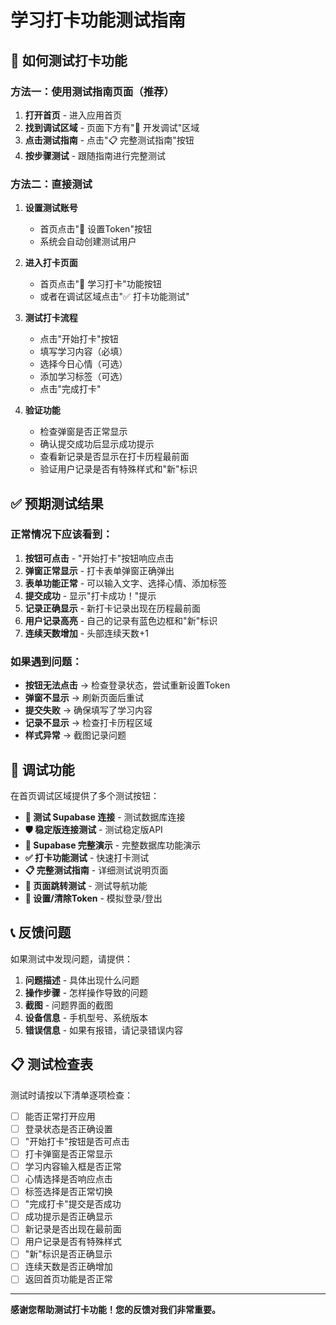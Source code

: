 # 学习打卡功能测试指南

## 📱 如何测试打卡功能

### 方法一：使用测试指南页面（推荐）

1. **打开首页** - 进入应用首页
2. **找到调试区域** - 页面下方有"🔧 开发调试"区域
3. **点击测试指南** - 点击"📋 完整测试指南"按钮
4. **按步骤测试** - 跟随指南进行完整测试

### 方法二：直接测试

1. **设置测试账号**
   - 首页点击"🔑 设置Token"按钮
   - 系统会自动创建测试用户

2. **进入打卡页面**
   - 首页点击"📝 学习打卡"功能按钮
   - 或者在调试区域点击"✅ 打卡功能测试"

3. **测试打卡流程**
   - 点击"开始打卡"按钮
   - 填写学习内容（必填）
   - 选择今日心情（可选）
   - 添加学习标签（可选）
   - 点击"完成打卡"

4. **验证功能**
   - 检查弹窗是否正常显示
   - 确认提交成功后显示成功提示
   - 查看新记录是否显示在打卡历程最前面
   - 验证用户记录是否有特殊样式和"新"标识

## ✅ 预期测试结果

### 正常情况下应该看到：

1. **按钮可点击** - "开始打卡"按钮响应点击
2. **弹窗正常显示** - 打卡表单弹窗正确弹出
3. **表单功能正常** - 可以输入文字、选择心情、添加标签
4. **提交成功** - 显示"打卡成功！"提示
5. **记录正确显示** - 新打卡记录出现在历程最前面
6. **用户记录高亮** - 自己的记录有蓝色边框和"新"标识
7. **连续天数增加** - 头部连续天数+1

### 如果遇到问题：

- **按钮无法点击** → 检查登录状态，尝试重新设置Token
- **弹窗不显示** → 刷新页面后重试
- **提交失败** → 确保填写了学习内容
- **记录不显示** → 检查打卡历程区域
- **样式异常** → 截图记录问题

## 🔧 调试功能

在首页调试区域提供了多个测试按钮：

- **🔌 测试 Supabase 连接** - 测试数据库连接
- **🛡️ 稳定版连接测试** - 测试稳定版API
- **🔗 Supabase 完整演示** - 完整数据库功能演示
- **✅ 打卡功能测试** - 快速打卡测试
- **📋 完整测试指南** - 详细测试说明页面
- **🧭 页面跳转测试** - 测试导航功能
- **🔑 设置/清除Token** - 模拟登录/登出

## 📞 反馈问题

如果测试中发现问题，请提供：

1. **问题描述** - 具体出现什么问题
2. **操作步骤** - 怎样操作导致的问题
3. **截图** - 问题界面的截图
4. **设备信息** - 手机型号、系统版本
5. **错误信息** - 如果有报错，请记录错误内容

## 📋 测试检查表

测试时请按以下清单逐项检查：

- [ ] 能否正常打开应用
- [ ] 登录状态是否正确设置
- [ ] "开始打卡"按钮是否可点击
- [ ] 打卡弹窗是否正常显示
- [ ] 学习内容输入框是否正常
- [ ] 心情选择是否响应点击
- [ ] 标签选择是否正常切换
- [ ] "完成打卡"提交是否成功
- [ ] 成功提示是否正确显示
- [ ] 新记录是否出现在最前面
- [ ] 用户记录是否有特殊样式
- [ ] "新"标识是否正确显示
- [ ] 连续天数是否正确增加
- [ ] 返回首页功能是否正常

---

**感谢您帮助测试打卡功能！您的反馈对我们非常重要。**
